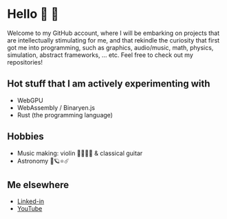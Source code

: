 # Hello 👋 🙂

Welcome to my GitHub account, where I will be embarking on projects that are intellectually stimulating for me, and that rekindle the curiosity that first got me into programming, such as graphics, audio/music, math, physics, simulation, abstract frameworks, ... etc. Feel free to check out my repositories!

## Hot stuff that I am actively experimenting with
- WebGPU
- WebAssembly / Binaryen.js
- Rust (the programming language)

## Hobbies
- Music making: violin 🎻🎼🎵🎶 & classical guitar
- Astronomy 🔭🪐⭐️☄️

## Me elsewhere
- [Linked-in](https://www.linkedin.com/in/ghadeer-abousaleh/)
- [YouTube](https://www.youtube.com/channel/UCxeQ_6WQ7Zjth8bmCaZ4E7Q)
